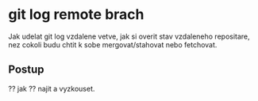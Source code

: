 # git log remote brach
Jak udelat git log vzdalene vetve, jak si overit stav vzdaleneho repositare, nez cokoli budu chtit k sobe mergovat/stahovat nebo fetchovat.

## Postup
?? jak ?? najit a vyzkouset.